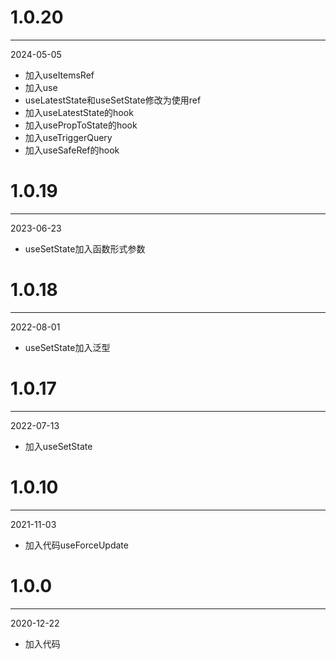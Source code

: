 # 1.0.20

***

2024-05-05

* 加入useItemsRef
* 加入use
* useLatestState和useSetState修改为使用ref
* 加入useLatestState的hook
* 加入usePropToState的hook
* 加入useTriggerQuery
* 加入useSafeRef的hook

# 1.0.19

***

2023-06-23

* useSetState加入函数形式参数

# 1.0.18

***

2022-08-01

* useSetState加入泛型

# 1.0.17

***

2022-07-13

* 加入useSetState

# 1.0.10

***

2021-11-03

* 加入代码useForceUpdate

# 1.0.0

***

2020-12-22

* 加入代码
